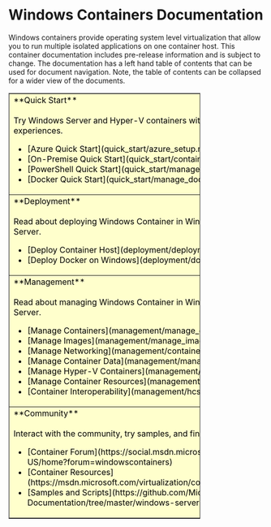 # Windows Containers Documentation

Windows containers provide operating system level virtualization that allow you to run multiple isolated applications on one container host. This container documentation includes pre-release information and is subject to change. The documentation has a left hand table of contents that can be used for document navigation. Note, the table of contents can be collapsed for a wider view of the documents.


<table border="1" style="background-color:FFFFCC;border-collapse:collapse;border:1px solid FFCC00;color:000000;width:75%" cellpadding="15" cellspacing="5">
<tr>
<td>**Quick Start**<br /><br />
Try Windows Server and Hyper-V containers with these guided quick start experiences.<br />
<ul>
<li>[Azure Quick Start](quick_start/azure_setup.md)
<li>[On-Premise Quick Start](quick_start/container_setup.md)
<li>[PowerShell Quick Start](quick_start/manage_powershell.md)
<li>[Docker Quick Start](quick_start/manage_docker.md)
</td>
</tr>
<tr>
<td>**Deployment**<br /><br />
Read about deploying Windows Container in Windows Server 2016 and Nano Server.<br />
<ul>
<li>[Deploy Container Host](deployment/deployment.md)
<li>[Deploy Docker on Windows](deployment/docker_windows.md)
</td>
</tr>
<tr>
<td>**Management**<br /><br />
Read about managing Windows Container in Windows Server 2016 and Nano Server.<br >
<ul>
<li>[Manage Containers](management/manage_containers.md)
<li>[Manage Images](management/manage_images.md)
<li>[Manage Networking](management/container_networking.md)
<li>[Manage Container Data](management/manage_data.md)
<li>[Manage Hyper-V Containers](management/hyperv_container.md)
<li>[Manage Container Resources](management/manage_resources.md)
<li>[Container Interoperability](management/hcs_powershell.md)
</td>
</tr>
<tr>
<td>**Community**<br /><br />
Interact with the community, try samples, and find additional resources.<br >
<ul>
<li>[Container Forum](https://social.msdn.microsoft.com/Forums/en-US/home?forum=windowscontainers)
<li>[Container Resources](https://msdn.microsoft.com/virtualization/community/community_overview)
<li>[Samples and Scripts](https://github.com/Microsoft/Virtualization-Documentation/tree/master/windows-server-container-samples)
</td>
</tr>
</table>